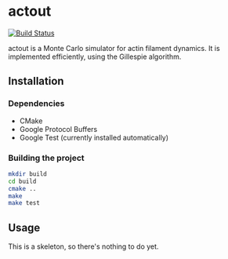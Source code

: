 # actout

[![Build Status][travis-status]](https://travis-ci.org/mark-burnett/actout)

actout is a Monte Carlo simulator for actin filament dynamics.  It is
implemented efficiently, using the Gillespie algorithm.

## Installation

### Dependencies

- CMake
- Google Protocol Buffers
- Google Test (currently installed automatically)

### Building the project

```bash
mkdir build
cd build
cmake ..
make
make test
```

## Usage

This is a skeleton, so there's nothing to do yet.


[travis-status]: https://travis-ci.org/mark-burnett/actout.png?branch=master
